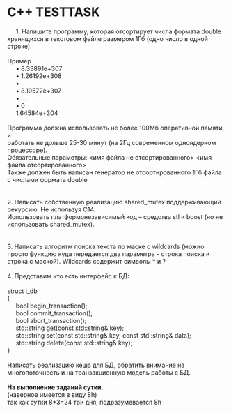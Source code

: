# C++ TESTTASK
&nbsp;&nbsp;&nbsp;&nbsp;&nbsp;1. Напишите программу, которая отсортирует числа формата double<br>
хранящихся в текстовом файле размером 1Гб (одно число в одной строке).<br>
<br>
Пример<br>
&nbsp;&nbsp;&nbsp;&nbsp;&nbsp;• 8.33891e+307<br>
&nbsp;&nbsp;&nbsp;&nbsp;&nbsp;• 1.26192e+308<br>
&nbsp;&nbsp;&nbsp;&nbsp;&nbsp;• <br>
&nbsp;&nbsp;&nbsp;&nbsp;&nbsp;• 8.19572e+307<br>
&nbsp;&nbsp;&nbsp;&nbsp;&nbsp;• ...<br>
&nbsp;&nbsp;&nbsp;&nbsp;&nbsp;• 0<br>
&nbsp;&nbsp;&nbsp;&nbsp;&nbsp;1.64584e+304<br>
<br>
Программа должна использовать не более 100Мб оперативной памяти, и<br>
работать не дольше 25-30 минут (на 2Гц современном одноядерном процессоре).<br>
Обязательные параметры: <имя файла не отсортированного> <имя файла отсортированного><br>
Также должен быть написан генератор не отсортированного 1Гб файла с числами формата double<br>
<br>
<br>
2. Написать собственную реализацию shared_mutex поддерживающий рекурсию. Не используя C14.<br>
Использовать платформонезависимый код – средства stl и boost (но не использовать  shared_mutex).<br>
<br>
<br>
3. Написать алгоритм поиска текста по маске с wildcards (можно просто функцию куда передается два параметра - строка поиска и строка с маской). Wildcards содержит символы * и ?<br>
<br>
4. Представим что есть интерфейс к БД: <br>
<br>
struct i_db<br>
{<br>
&nbsp;&nbsp;&nbsp;&nbsp;&nbsp;bool begin_transaction();<br>
&nbsp;&nbsp;&nbsp;&nbsp;&nbsp;bool commit_transaction();<br>
&nbsp;&nbsp;&nbsp;&nbsp;&nbsp;bool abort_transaction();<br>
&nbsp;&nbsp;&nbsp;&nbsp;&nbsp;std::string get(const std::string& key);<br>
&nbsp;&nbsp;&nbsp;&nbsp;&nbsp;std::string set(const std::string& key, const std::string& data);<br>
&nbsp;&nbsp;&nbsp;&nbsp;&nbsp;std::string delete(const std::string& key);<br>
}<br>
<br>
Написать реализацию кеша для БД, обратить внимание на многопоточность и на транзакционную модель работы с БД.<br>
<br>
<b>На выполнение заданий сутки.</b><br>
(наверное имеется в виду 8h)<br>
так как сутки 8*3=24 три дня, подразумевается 8h<br>

